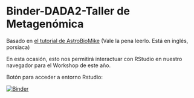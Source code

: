 # Binder-DADA2-Taller de Metagenómica
Basado en [el tutorial de AstroBioMike](https://astrobiomike.github.io/amplicon/dada2_workflow_ex)
(Vale la pena leerlo. Está en inglés, porsiaca)

En esta ocasión, esto nos permitirá interactuar con RStudio en nuestro navegador para el Workshop de este año.

Botón para acceder a entorno Rstudio:

[![Binder](https://mybinder.org/badge_logo.svg)](https://mybinder.org/v2/git/https%3A%2F%2Fgithub.com%2Freymonera%2Ftutorial-dada2-esp.git/main?urlpath=rstudio)
